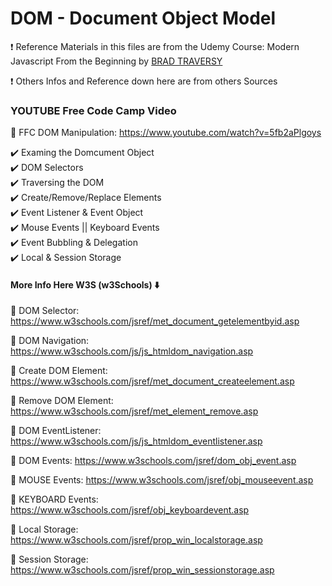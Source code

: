 # DOM - Document Object Model

❗ Reference Materials in this files are from the Udemy Course: Modern Javascript From the Beginning by [BRAD TRAVERSY](https://www.udemy.com/course/modern-javascript-from-the-beginning/learn/lecture/8757260#overview)

❗ Others Infos and Reference down here are from others Sources

### YOUTUBE Free Code Camp Video

🚀 FFC DOM Manipulation: https://www.youtube.com/watch?v=5fb2aPlgoys

✔️ Examing the Domcument Object <br>
✔️ DOM Selectors <br>
✔️ Traversing the DOM <br>
✔️ Create/Remove/Replace Elements <br>
✔️ Event Listener & Event Object <br>
✔️ Mouse Events || Keyboard Events <br>
✔️ Event Bubbling & Delegation <br>
✔️ Local & Session Storage <br>

#### More Info Here W3S (w3Schools) ⬇️

🚀 DOM Selector: https://www.w3schools.com/jsref/met_document_getelementbyid.asp

🚀 DOM Navigation: https://www.w3schools.com/js/js_htmldom_navigation.asp

🚀 Create DOM Element: https://www.w3schools.com/jsref/met_document_createelement.asp

🚀 Remove DOM Element: https://www.w3schools.com/jsref/met_element_remove.asp

🚀 DOM EventListener: https://www.w3schools.com/js/js_htmldom_eventlistener.asp

🚀 DOM Events: https://www.w3schools.com/jsref/dom_obj_event.asp

🚀 MOUSE Events: https://www.w3schools.com/jsref/obj_mouseevent.asp

🚀 KEYBOARD Events: https://www.w3schools.com/jsref/obj_keyboardevent.asp

🚀 Local Storage: https://www.w3schools.com/jsref/prop_win_localstorage.asp

🚀 Session Storage: https://www.w3schools.com/jsref/prop_win_sessionstorage.asp




